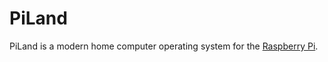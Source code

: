 # PiLand
PiLand is a modern home computer operating system for the [Raspberry Pi](https://www.raspberrypi.org).
